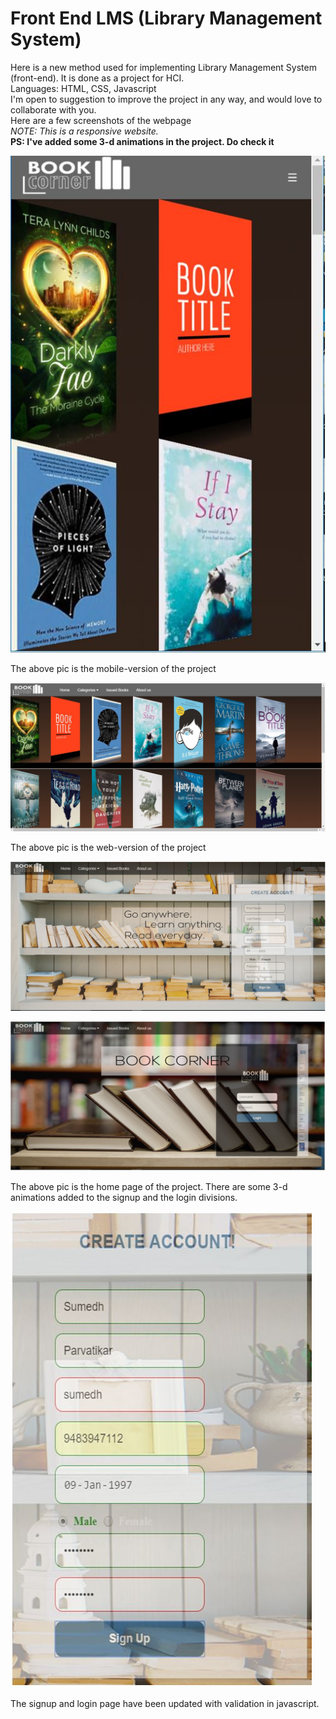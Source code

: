# Front End LMS (Library Management System)
Here is a new method used for implementing Library Management System (front-end). It is done as a project for HCI. <br/>
Languages: HTML, CSS, Javascript <br/>
I'm open to suggestion to improve the project in any way, and would love to collaborate with you. <br/>
Here are a few screenshots of the webpage <br/>
*NOTE: This is a responsive website.* <br/>
**PS: I've added some 3-d animations in the project. Do check it** <br/>

![GitHub Logo](/SS/ss1.JPG)

The above pic is the mobile-version of the project <br/>

![GitHub Logo](/SS/ss2.JPG)

The above pic is the web-version of the project <br/>

![GitHub Logo](/SS/ss3.JPG)

![GitHub Logo](/SS/ss4.JPG)

The above pic is the home page of the project. There are some 3-d animations added to the signup and the login divisions. <br/>

![GitHub Logo](/SS/ss5.JPG)

The signup and login page have been updated with validation in javascript. <br/>


